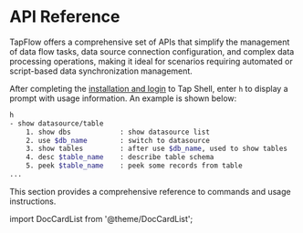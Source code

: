 # API Reference

TapFlow offers a comprehensive set of APIs that simplify the management of data flow tasks, data source connection configuration, and complex data processing operations, making it ideal for scenarios requiring automated or script-based data synchronization management.

After completing the [installation and login](../quick-start.md) to Tap Shell, enter `h` to display a prompt with usage information. An example is shown below:

```bash
h
- show datasource/table               
    1. show dbs            : show datasource list
    2. use $db_name        : switch to datasource
    3. show tables         : after use $db_name, used to show tables
    4. desc $table_name    : describe table schema                  
    5. peek $table_name    : peek some records from table  
...
```

This section provides a comprehensive reference to commands and usage instructions.

import DocCardList from '@theme/DocCardList';

<DocCardList />
